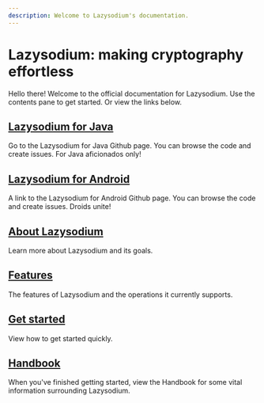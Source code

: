 ```yaml
---
description: Welcome to Lazysodium's documentation.
---
```


# Lazysodium: making cryptography effortless

Hello there! Welcome to the official documentation for Lazysodium. Use the contents pane to get started. Or view the links below.

## [Lazysodium for Java](https://github.com/terl/lazysodium-java)

Go to the Lazysodium for Java Github page. You can browse the code and create issues. For Java aficionados only!

## [Lazysodium for Android](https://github.com/terl/lazysodium-android)

A link to the Lazysodium for Android Github page. You can browse the code and create issues. Droids unite!

## [About Lazysodium](about.md)

Learn more about Lazysodium and its goals.

## [Features](features.md)

The features of Lazysodium and the operations it currently supports.

## [Get started](getting-started.md)

View how to get started quickly.

## [Handbook](handbook.md)

When you've finished getting started, view the Handbook for some vital information surrounding Lazysodium.


